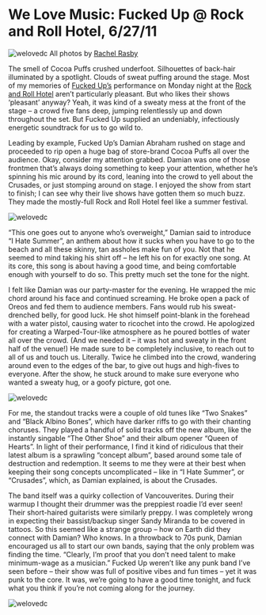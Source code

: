 # We Love Music: Fucked Up @ Rock and Roll Hotel, 6/27/11

![welovedc](/images/5882724079_b3eef5c574_o.jpg)
All photos by [Rachel Rasby](http://www.flickr.com/photos/64609421@N07/sets/72157627076951874/)

The smell of Cocoa Puffs crushed underfoot. Silhouettes of back-hair illuminated by a spotlight. Clouds of sweat puffing around the stage. Most of my memories of [Fucked Up’s](http://lookingforgold.blogspot.com/) performance on Monday night at the [Rock and Roll Hotel](http://www.rockandrollhoteldc.com/) aren’t particularly pleasant. But who likes their shows ‘pleasant’ anyway? Yeah, it was kind of a sweaty mess at the front of the stage – a crowd five fans deep, jumping relentlessly up and down throughout the set. But Fucked Up supplied an undeniably, infectiously energetic soundtrack for us to go wild to.

Leading by example, Fucked Up’s Damian Abraham rushed on stage and proceeded to rip open a huge bag of store-brand Cocoa Puffs all over the audience. Okay, consider my attention grabbed. Damian was one of those frontmen that’s always doing something to keep your attention, whether he’s spinning his mic around by its cord, leaning into the crowd to yell about the Crusades, or just stomping around on stage. I enjoyed the show from start to finish; I can see why their live shows have gotten them so much buzz. They made the mostly-full Rock and Roll Hotel feel like a summer festival.

![welovedc](/images/5882689421_b98a39555d_o.jpg)

“This one goes out to anyone who’s overweight,” Damian said to introduce “I Hate Summer”, an anthem about how it sucks when you have to go to the beach and all these skinny, tan assholes make fun of you. Not that he seemed to mind taking his shirt off – he left his on for exactly one song. At its core, this song is about having a good time, and being comfortable enough with yourself to do so. This pretty much set the tone for the night.

I felt like Damian was our party-master for the evening. He wrapped the mic chord around his face and continued screaming. He broke open a pack of Oreos and fed them to audience members. Fans would rub his sweat-drenched belly, for good luck. He shot himself point-blank in the forehead with a water pistol, causing water to ricochet into the crowd. He apologized for creating a Warped-Tour-like atmosphere as he poured bottles of water all over the crowd. (And we needed it – it was hot and sweaty in the front half of the venue!) He made sure to be completely inclusive, to reach out to all of us and touch us. Literally. Twice he climbed into the crowd, wandering around even to the edges of the bar, to give out hugs and high-fives to everyone. After the show, he stuck around to make sure everyone who wanted a sweaty hug, or a goofy picture, got one.

![welovedc](/images/5882730637_bfba0ddf24_o.jpg)

For me, the standout tracks were a couple of old tunes like “Two Snakes” and “Black Albino Bones”, which have darker riffs to go with their chanting choruses. They played a handful of solid tracks off the new album, like the instantly singable “The Other Shoe” and their album opener “Queen of Hearts”. In light of their performance, I find it kind of ridiculous that their latest album is a sprawling “concept album”, based around some tale of destruction and redemption. It seems to me they were at their best when keeping their song concepts uncomplicated – like in “I Hate Summer”, or “Crusades”, which, as Damian explained, is about the Crusades.

The band itself was a quirky collection of Vancouverites. During their warmup I thought their drummer was the preppiest roadie I’d ever seen! Their short-haired guitarists were similarly preppy. I was completely wrong in expecting their bassist/backup singer Sandy Miranda to be covered in tattoos. So this seemed like a strange group – how on Earth did they connect with Damian? Who knows. In a throwback to 70s punk, Damian encouraged us all to start our own bands, saying that the only problem was finding the time. “Clearly, I’m proof that you don’t need talent to make minimum-wage as a musician.” Fucked Up weren’t like any punk band I’ve seen before – their show was full of positive vibes and fun times – yet it was punk to the core. It was, we’re going to have a good time tonight, and fuck what you think if you’re not coming along for the journey.

![welovedc](/images/5883291548_342450ca36_o.jpg)